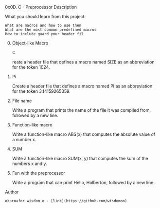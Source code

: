 0x0D. C - Preprocessor
Description

What you should learn from this project:

    What are macros and how to use them
    What are the most common predefined macros
    How to include guard your header fil

0. Object-like Macro

    C

    reate a header file that defines a macro named SIZE as an abbreviation for the token 1024.

1. Pi

    Create a header file that defines a macro named PI as an abbreviation for the token 3.14159265359.

2. File name

    Write a program that prints the name of the file it was compiled from, followed by a new line.

3. Function-like macro

    Write a function-like macro ABS(x) that computes the absolute value of a number x.

4. SUM

    Write a function-like macro SUM(x, y) that computes the sum of the numbers x and y.

6. Fun with the preprocessor

    Write a program that can print Hello, Holberton, followed by a new line.

Author

    okoroafor wisdom o - [link](https://github.com/wisdomoo)
